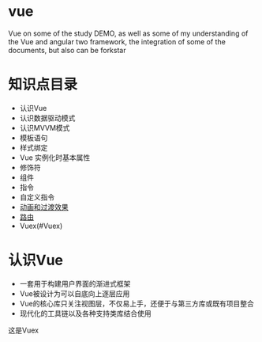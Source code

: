 # vue

Vue on some of the study DEMO, as well as some of my understanding of the Vue and angular two framework, the integration of some of the documents, but also can be forkstar

# 知识点目录
- 认识Vue
- 认识数据驱动模式
- 认识MVVM模式
- 模板语句
- 样式绑定
- Vue 实例化时基本属性
- 修饰符
- 组件
- 指令
- 自定义指令
- [动画和过渡效果](https://github.com/panguangzhou/Vue-elemen/issues/6)
- [路由](https://github.com/panguangzhou/Vue-elemen/issues/5)
- Vuex(#Vuex)

# 认识Vue

- 一套用于构建用户界面的渐进式框架
- Vue被设计为可以自底向上逐层应用
- Vue的核心库只关注视图层，不仅易上手，还便于与第三方库或既有项目整合
- 现代化的工具链以及各种支持类库结合使用




<span id="Vuex">这是Vuex</span>

